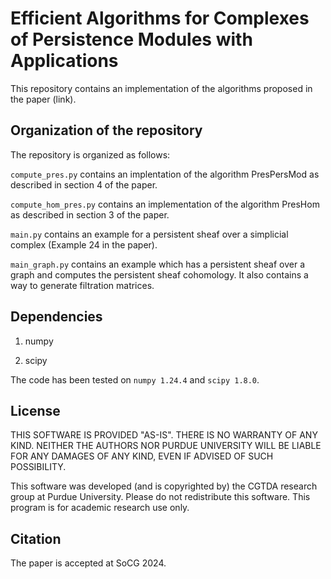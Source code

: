 # Efficient Algorithms for Complexes of Persistence Modules with Applications

This repository contains an implementation of the algorithms proposed in the paper (link).

## Organization of the repository

The repository is organized as follows:

`compute_pres.py` contains an implentation of the algorithm PresPersMod as described in section 4 of the paper.

`compute_hom_pres.py` contains an implementation of the algorithm PresHom as described in section 3 of the paper.

`main.py` contains an example for a persistent sheaf over a simplicial complex (Example 24 in the paper).

`main_graph.py` contains an example which has a persistent sheaf over a graph and computes the persistent sheaf cohomology. It also contains a way to generate filtration matrices.

## Dependencies

1. numpy
   
2. scipy

The code has been tested on `numpy 1.24.4` and `scipy 1.8.0`.

## License

THIS SOFTWARE IS PROVIDED "AS-IS". THERE IS NO WARRANTY OF ANY KIND. NEITHER THE AUTHORS NOR PURDUE UNIVERSITY WILL BE LIABLE FOR ANY DAMAGES OF ANY KIND, EVEN IF ADVISED OF SUCH POSSIBILITY.

This software was developed (and is copyrighted by) the CGTDA research group at Purdue University. Please do not redistribute this software. This program is for academic research use only.

## Citation

The paper is accepted at SoCG 2024.



